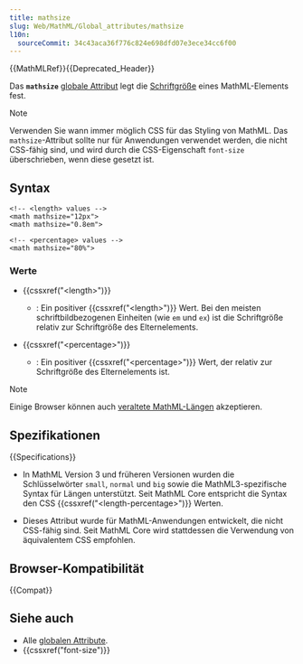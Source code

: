 ```yaml
---
title: mathsize
slug: Web/MathML/Global_attributes/mathsize
l10n:
  sourceCommit: 34c43aca36f776c824e698dfd07e3ece34cc6f00
---
```


{{MathMLRef}}{{Deprecated_Header}}

Das **`mathsize`** [globale Attribut](/de/docs/Web/MathML/Global_attributes) legt die [Schriftgröße](/de/docs/Web/CSS/font-size) eines MathML-Elements fest.

> [!NOTE]
> Verwenden Sie wann immer möglich CSS für das Styling von MathML. Das `mathsize`-Attribut sollte nur für Anwendungen verwendet werden, die nicht CSS-fähig sind, und wird durch die CSS-Eigenschaft `font-size` überschrieben, wenn diese gesetzt ist.

## Syntax

```html-nolint
<!-- <length> values -->
<math mathsize="12px">
<math mathsize="0.8em">

<!-- <percentage> values -->
<math mathsize="80%">
```

### Werte

- {{cssxref("&lt;length&gt;")}}

  - : Ein positiver {{cssxref("&lt;length&gt;")}} Wert. Bei den meisten schriftbildbezogenen Einheiten (wie `em` und `ex`) ist die Schriftgröße relativ zur Schriftgröße des Elternelements.

- {{cssxref("&lt;percentage&gt;")}}
  - : Ein positiver {{cssxref("&lt;percentage&gt;")}} Wert, der relativ zur Schriftgröße des Elternelements ist.

> [!NOTE]
> Einige Browser können auch [veraltete MathML-Längen](/de/docs/Web/MathML/Values#legacy_mathml_lengths) akzeptieren.

## Spezifikationen

{{Specifications}}

- In MathML Version 3 und früheren Versionen wurden die Schlüsselwörter `small`, `normal` und `big` sowie die MathML3-spezifische Syntax für Längen unterstützt. Seit MathML Core entspricht die Syntax den CSS
  {{cssxref("&lt;length-percentage&gt;")}} Werten.

- Dieses Attribut wurde für MathML-Anwendungen entwickelt, die nicht CSS-fähig sind. Seit MathML Core wird stattdessen die Verwendung von äquivalentem CSS empfohlen.

## Browser-Kompatibilität

{{Compat}}

## Siehe auch

- Alle [globalen Attribute](/de/docs/Web/MathML/Global_attributes).
- {{cssxref("font-size")}}
